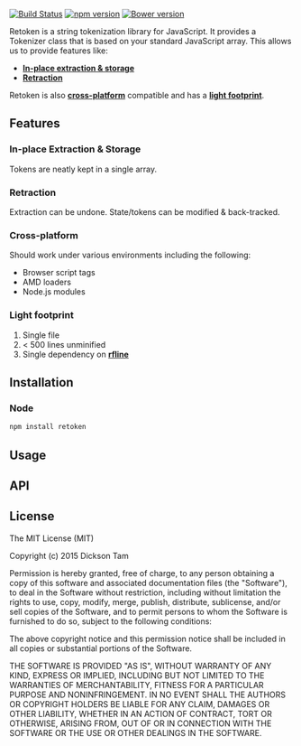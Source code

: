 [![Build Status](https://travis-ci.org/dicksont/retoken.svg?branch=master)](https://travis-ci.org/dicksont/retoken)
[![npm version](https://badge.fury.io/js/retoken.svg)](http://badge.fury.io/js/retoken)
[![Bower version](https://badge.fury.io/bo/retoken.svg)](http://badge.fury.io/bo/retoken)

Retoken is a string tokenization library for JavaScript. It provides a Tokenizer class that is based on your standard JavaScript array. This allows us to provide features like:

- **[In-place extraction & storage](#inplace)**
- **[Retraction](#retraction)**

Retoken is also **[cross-platform](#crossplatform)** compatible and has a **[light footprint](#footprint)**.


## Features

### <a name="inplace">In-place Extraction & Storage</a>
Tokens are neatly kept in a single array.

### <a name="retraction">Retraction</a>
Extraction can be undone. State/tokens can be modified & back-tracked.

### <a name="crossplatform">Cross-platform</a>
Should work under various environments including the following:
* Browser script tags
* AMD loaders
* Node.js modules

###  <a name="footprint">Light footprint</a>
1. Single file
2. < 500 lines unminified
3. Single dependency on **[rfline](https://github.com/dicksont/rfline)**

## Installation
### Node
```javascript
npm install retoken
```


## Usage


## API



## License
The MIT License (MIT)

Copyright (c) 2015 Dickson Tam

Permission is hereby granted, free of charge, to any person obtaining a copy
of this software and associated documentation files (the "Software"), to deal
in the Software without restriction, including without limitation the rights
to use, copy, modify, merge, publish, distribute, sublicense, and/or sell
copies of the Software, and to permit persons to whom the Software is
furnished to do so, subject to the following conditions:

The above copyright notice and this permission notice shall be included in all
copies or substantial portions of the Software.

THE SOFTWARE IS PROVIDED "AS IS", WITHOUT WARRANTY OF ANY KIND, EXPRESS OR
IMPLIED, INCLUDING BUT NOT LIMITED TO THE WARRANTIES OF MERCHANTABILITY,
FITNESS FOR A PARTICULAR PURPOSE AND NONINFRINGEMENT. IN NO EVENT SHALL THE
AUTHORS OR COPYRIGHT HOLDERS BE LIABLE FOR ANY CLAIM, DAMAGES OR OTHER
LIABILITY, WHETHER IN AN ACTION OF CONTRACT, TORT OR OTHERWISE, ARISING FROM,
OUT OF OR IN CONNECTION WITH THE SOFTWARE OR THE USE OR OTHER DEALINGS IN THE
SOFTWARE.
